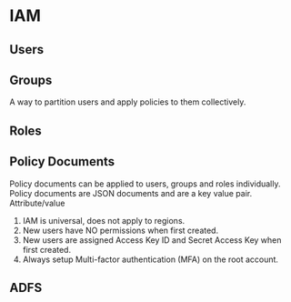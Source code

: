# IAM

## Users

## Groups

A way to partition users and apply policies to them collectively.

## Roles

## Policy Documents

Policy documents can be applied to users, groups and roles individually.
Policy documents are JSON documents and are a key value pair.   Attribute/value

1. IAM is universal, does not apply to regions.
2. New users have NO permissions when first created.
3. New users are assigned Access Key ID and Secret Access Key when first created.
4. Always setup Multi-factor authentication (MFA) on the root account.


## ADFS
